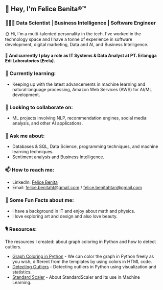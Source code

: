 ## 👋 Hey, I'm Felice Benita®™
### 👩🏻‍💻 Data Scientist | Business Intelligence | Software Engineer

🌞 Hi, I'm a multi-talented personality in the tech. I've worked in the technology space and I have a tonne of experience in software development, digital marketing, Data and AI, and Business Intelligence.

#### 📌 And currently I play a role as IT Systems & Data Analyst at PT. Erlangga Edi Laboratories (Erela).
  
### 🌱 Currently learning:
- Keeping up with the latest advancements in machine learning and natural language processing, Amazon Web Services (AWS) for AI/ML development.

### 👯 Looking to collaborate on:
- ML projects involving NLP, recommendation engines, social media analysis, and other AI applications.

###  💬 Ask me about:
- Databases & SQL, Data Science, programming techniques, and machine learning techniques.
- Sentiment analysis and Business Intelligence.

### 📫 How to reach me:
- LinkedIn: [Felice Benita](https://www.linkedin.com/in/felicebenita)
- Email: felice.benitaht@gmail.com / felice.benitahtan@gmail.com

### 🌠 Some Fun Facts about me:
- I have a background in IT and enjoy about math and physics.
- I love exploring art and design and also love beauty.

### 🎙️ Resources:
The resources I created: about graph coloring in Python and how to detect outliers.
- [Graph Coloring in Python](https://github.com/fbenitachen/pdf-documentation/blob/main/Graph_Coloring_in_Python_Felice.pdf) - We can color the graph in Python freely as you wish, different from the templates by using colors in HTML code.
- [Detecting Outliers](https://github.com/fbenitachen/pdf-documentation/blob/main/Detecting_Outliers_Felice.pdf) - Detecting outliers in Python using visualization and statistics.
- [Standard Scaler](https://www.linkedin.com/pulse/standard-scaler-felice-benita-1xhwc/?trackingId=8v%2BDU%2FRkkhHeoP5tfBxJ8w%3D%3D) - About StandardScaler and its use in Machine Learning.
